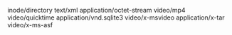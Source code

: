 inode/directory
text/xml
application/octet-stream
video/mp4
video/quicktime
application/vnd.sqlite3
video/x-msvideo
application/x-tar
video/x-ms-asf
